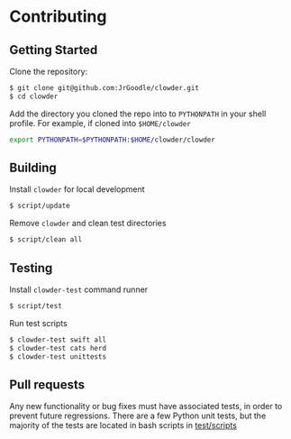 # Contributing

## Getting Started

Clone the repository:

```bash
$ git clone git@github.com:JrGoodle/clowder.git
$ cd clowder
```

Add the directory you cloned the repo into to `PYTHONPATH` in your shell profile. For example, if cloned into `$HOME/clowder`

```bash
export PYTHONPATH=$PYTHONPATH:$HOME/clowder/clowder
```

## Building

Install `clowder` for local development

```bash
$ script/update
```

Remove `clowder` and clean test directories

```bash
$ script/clean all
```

## Testing

Install `clowder-test` command runner

```bash
$ script/test
```

Run test scripts

```bash
$ clowder-test swift all
$ clowder-test cats herd
$ clowder-test unittests
```

## Pull requests

Any new functionality or bug fixes must have associated tests, in order to prevent future regressions. There are a few Python unit tests, but the majority of the tests are located in bash scripts in [test/scripts](test/scripts)

